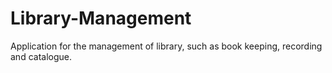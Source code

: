 # Library-Management
Application for the management of library, such  as book keeping, recording and catalogue. 
